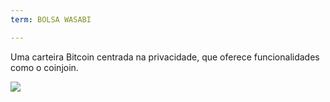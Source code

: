 ```yaml
---
term: BOLSA WASABI

---
```

Uma carteira Bitcoin centrada na privacidade, que oferece funcionalidades como o coinjoin.

![](../../dictionnaire/assets/48.webp)